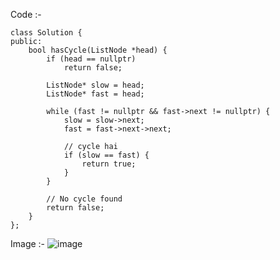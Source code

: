 Code :-
```
class Solution {
public:
    bool hasCycle(ListNode *head) {
        if (head == nullptr)
            return false;

        ListNode* slow = head;
        ListNode* fast = head;

        while (fast != nullptr && fast->next != nullptr) {
            slow = slow->next;
            fast = fast->next->next;

            // cycle hai
            if (slow == fast) {
                return true;
            }
        }

        // No cycle found
        return false;
    }
};
```

Image :- ![image](https://github.com/user-attachments/assets/90f8bbfb-4c9e-4c2a-afc1-a4b39d855d52)
